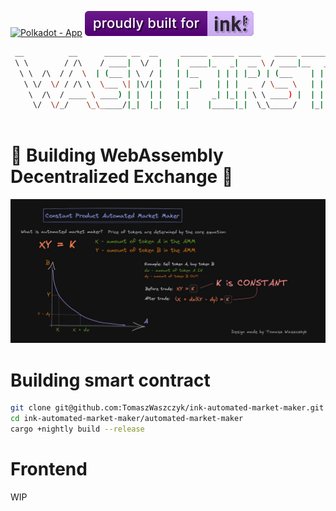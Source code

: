 [![Polkadot - App](https://img.shields.io/badge/Polkadot-App-E6007A?logo=polkadot&logoColor=E6007A)](https://github.com/TomaszWaszczyk/ink-automated-market-maker) [![Built with ink!](https://raw.githubusercontent.com/paritytech/ink/master/.images/built-for-ink.svg)](https://github.com/paritytech/ink)

```bash
 __          __      _____ __  __     ______ _____ _____   _____ _______     _____  ________   __
 \ \        / /\    / ____|  \/  |   |  ____|_   _|  __ \ / ____|__   __|   |  __ \|  ____\ \ / /
  \ \  /\  / /  \  | (___ | \  / |   | |__    | | | |__) | (___    | |      | |  | | |__   \ V / 
   \ \/  \/ / /\ \  \___ \| |\/| |   |  __|   | | |  _  / \___ \   | |      | |  | |  __|   > <  
    \  /\  / ____ \ ____) | |  | |   | |     _| |_| | \ \ ____) |  | |      | |__| | |____ / . \ 
     \/  \/_/    \_\_____/|_|  |_|   |_|    |_____|_|  \_\_____/   |_|      |_____/|______/_/ \_\
                                                                                                 
```

# :dizzy: Building WebAssembly Decentralized Exchange :dizzy:

<img src="./resources/dex.jpg" alt="DEX" title="DEX">

# Building smart contract

```bash
git clone git@github.com:TomaszWaszczyk/ink-automated-market-maker.git
cd ink-automated-market-maker/automated-market-maker
cargo +nightly build --release
```

# Frontend

WIP
